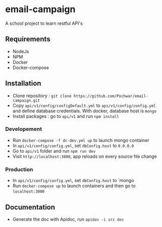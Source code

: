 # email-campaign

A school project to learn restful API's

## Requirements

- NodeJs
- NPM
- Docker
- Docker-compose

## Installation

- Clone repository : `git clone https://github.com/Pochwar/email-campaign.git`
- Copy `api/v1/config/configDefault.yml` to `api/v1/config/config.yml` and define database credentials. With docker, database host is `mongo`
- Install packages : go to `api/v1` and run `npm install`

### Developement
- Run `docker-compose -f dc-dev.yml up` to launch mongo container
- In `api/v1/config/config.yml`, set `dbConfig.host` to `0.0.0.0`
- Go to `api/v1` folder and run `npm run dev` 
- Visit `http://localhost:3000`, app reloads on every source file change

### Production
- In `api/v1/config/config.yml`, set `dbConfig.host` to `mongo
- Run `docker-compose up` to launch containers and then go to `localhost:3000`

## Documentation

- Generate the doc with Apidoc, run `apidoc -i src doc`